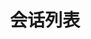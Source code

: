 ---
{
    pageUri: "/uikit/chatuikit/android/chatfeature_conversation.html",
    title: "会话列表"
}
---